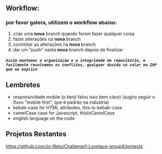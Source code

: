 ## Workflow:
### por favor galera, utilizem o workflow abaixo:
1. criar uma **nova** branch quando forem fazer qualquer coisa
2. fazer alterações na **nova** branch
3. commitar as alterações na **nova** branch
4. dar um "push" nesta **nova** branch depois de finalizar
##### `Assim mantemos a organização e a integridade do repositório, e facilmente resolvemos os conflitos, qualquer duvida só colar no ZAP que eu explico`
## Lembretes
* responsividade mobile (o kenji falou isso bem claro) (sugiro seguir o fluxo "mobile first", que é padrão na industria)
* kebab-case for HTML attributes, this-is-kebab-case
* camelCase case for Javascript, thisIsCamelCase
* english language on the code

## Projetos Restantes
https://github.com/Jo-Neto/Challenge1-Lovelace-group4/projects
